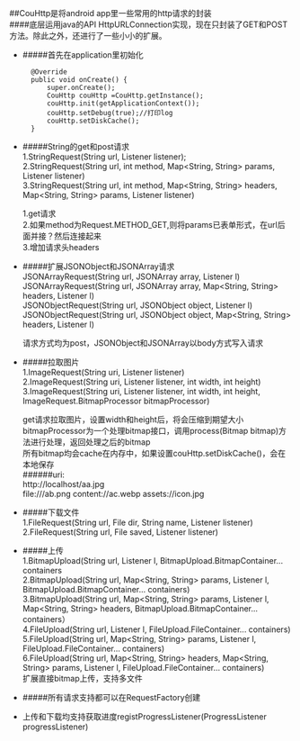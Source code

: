 ##CouHttp是将android app里一些常用的http请求的封装       
####底层运用java的API HttpURLConnection实现，现在只封装了GET和POST方法。除此之外，还进行了一些小小的扩展。   
     
* #####首先在application里初始化     
    
        @Override
        public void onCreate() {
            super.onCreate();
            CouHttp couHttp =CouHttp.getInstance();
            couHttp.init(getApplicationContext());
            couHttp.setDebug(true);//打印log
            couHttp.setDiskCache();
        }
    
* #####String的get和post请求     
    1.StringRequest(String url, Listener<String> listener);   
    2.StringRequest(String url, int method, Map<String, String> params, Listener<String> listener)    
    3.StringRequest(String url, int method, Map<String, String> headers, Map<String, String> params, Listener<String> listener)     
    
    1.get请求     
    2.如果method为Request.METHOD_GET,则将params已表单形式，在url后面并接？然后连接起来     
    3.增加请求头headers     
     
* #####扩展JSONObject和JSONArray请求     
    JSONArrayRequest(String url, JSONArray array, Listener<String> l)     
    JSONArrayRequest(String url, JSONArray array, Map<String, String> headers, Listener<String> l)    
    JSONObjectRequest(String url, JSONObject object, Listener<String> l)    
    JSONObjectRequest(String url, JSONObject object, Map<String, String> headers, Listener<String> l)    
    
    请求方式均为post，JSONObject和JSONArray以body方式写入请求    
    
* #####拉取图片    
    1.ImageRequest(String uri, Listener<Bitmap> listener)    
    2.ImageRequest(String uri, Listener<Bitmap> listener, int width, int height)    
    3.ImageRequest(String uri, Listener<Bitmap> listener, int width, int height, ImageRequest.BitmapProcessor bitmapProcessor)    
    
    get请求拉取图片，设置width和height后，将会压缩到期望大小    
    bitmapProcessor为一个处理bitmap接口，调用process(Bitmap bitmap)方法进行处理，返回处理之后的bitmap    
    所有bitmap均会cache在内存中，如果设置couHttp.setDiskCache()，会在本地保存     
    ######uri:      
        http://localhost/aa.jpg    
        file:///ab.png
        content://ac.webp
        assets://icon.jpg     
        
* #####下载文件    
    1.FileRequest(String url, File dir, String name, Listener<File> listener)     
    2.FileRequest(String url, File saved, Listener listener)    
       
* #####上传    
    1.BitmapUpload(String url, Listener<String> l, BitmapUpload.BitmapContainer... containers    
    2.BitmapUpload(String url, Map<String, String> params, Listener<String> l, BitmapUpload.BitmapContainer... containers)    
    3.BitmapUpload(String url, Map<String, String> params, Listener<String> l, Map<String, String> headers, BitmapUpload.BitmapContainer... containers）    
    4.FileUpload(String url, Listener<String> l, FileUpload.FileContainer... containers)    
    5.FileUpload(String url, Map<String, String> params, Listener<String> l, FileUpload.FileContainer... containers)    
    6.FileUpload(String url, Map<String, String> headers, Map<String, String> params, Listener<String> l, FileUpload.FileContainer... containers)    
    扩展直接bitmap上传，支持多文件    
    
* #####所有请求支持都可以在RequestFactory创建   
      
* 上传和下载均支持获取进度registProgressListener(ProgressListener progressListener)


